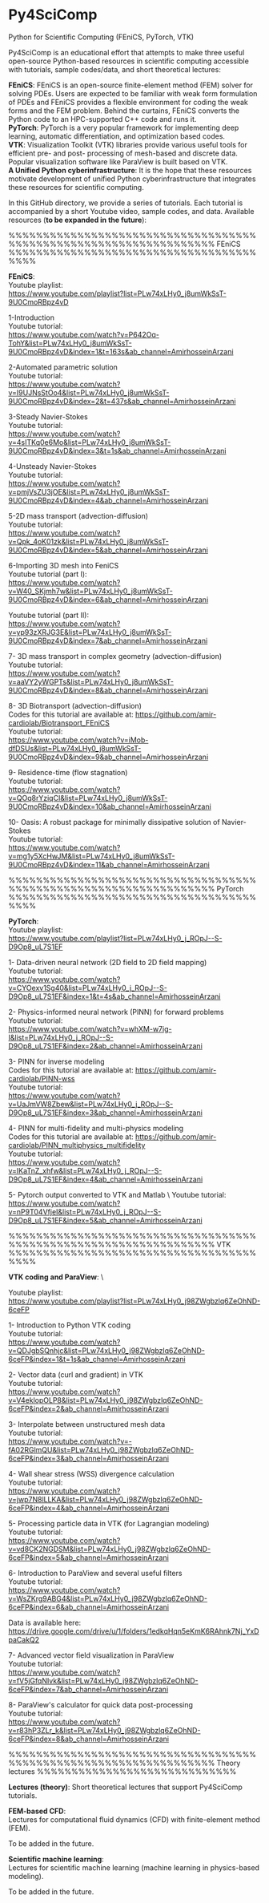 # Py4SciComp
Python for Scientific Computing (FEniCS, PyTorch, VTK) 


Py4SciComp is an educational effort that attempts to make three useful open-source Python-based resources in scientific computing accessible with tutorials, sample codes/data, and short theoretical lectures:

**FEniCS**: FEniCS is an open-source finite-element method (FEM) solver for solving PDEs. Users are expected to be familiar with weak form formulation of PDEs and FEniCS provides a flexible environment for coding the weak forms and the FEM problem. Behind the curtains, FEniCS converts the Python code to an HPC-supported C++ code and runs it. \
**PyTorch**: PyTorch is a very popular framework for implementing deep learning, automatic differentiation, and optimization based codes. \
**VTK**: Visualization Toolkit (VTK) libraries provide various useful tools for efficient pre- and post- processing of mesh-based and discrete data. Popular visualization software like ParaView is built based on VTK.\
**A Unified Python cyberinfrastructure**: It is the hope that these resources motivate development of unified Python cyberinfrastructure that integrates these resources for scientific computing. 


In this GitHub directory, we provide a series of tutorials. Each tutorial is accompanied by a short Youtube video, sample codes, and data.  Available resources (**to be expanded in the future**): 

%%%%%%%%%%%%%%%%%%%%%%%%%%%%%%%%%%%%%%%%%%%%%%%%%%%%%%%%%%%%%%%%%% FEniCS %%%%%%%%%%%%%%%%%%%%%%%%%%%%%%%%%%%%%%%%

**FEniCS**: \
Youtube playlist:\
https://www.youtube.com/playlist?list=PLw74xLHy0_j8umWkSsT-9U0CmoRBpz4vD

1-Introduction \
Youtube tutorial: \
https://www.youtube.com/watch?v=P642Oq-TohY&list=PLw74xLHy0_j8umWkSsT-9U0CmoRBpz4vD&index=1&t=163s&ab_channel=AmirhosseinArzani

2-Automated parametric solution \
Youtube tutorial: \
https://www.youtube.com/watch?v=I9UJNsStOo4&list=PLw74xLHy0_j8umWkSsT-9U0CmoRBpz4vD&index=2&t=437s&ab_channel=AmirhosseinArzani

3-Steady Navier-Stokes \
Youtube tutorial: \
https://www.youtube.com/watch?v=4sITKq0e6Mo&list=PLw74xLHy0_j8umWkSsT-9U0CmoRBpz4vD&index=3&t=1s&ab_channel=AmirhosseinArzani

4-Unsteady Navier-Stokes \
Youtube tutorial: \
https://www.youtube.com/watch?v=pmjVsZU3jOE&list=PLw74xLHy0_j8umWkSsT-9U0CmoRBpz4vD&index=4&ab_channel=AmirhosseinArzani

5-2D mass transport (advection-diffusion) \
Youtube tutorial: \
https://www.youtube.com/watch?v=Qpk_4oK01zk&list=PLw74xLHy0_j8umWkSsT-9U0CmoRBpz4vD&index=5&ab_channel=AmirhosseinArzani

6-Importing 3D mesh into FeniCS \
Youtube tutorial (part I): \
https://www.youtube.com/watch?v=W40_SKjmh7w&list=PLw74xLHy0_j8umWkSsT-9U0CmoRBpz4vD&index=6&ab_channel=AmirhosseinArzani

Youtube tutorial (part II): \
https://www.youtube.com/watch?v=yp93zXRJG3E&list=PLw74xLHy0_j8umWkSsT-9U0CmoRBpz4vD&index=7&ab_channel=AmirhosseinArzani

7- 3D mass transport in complex geometry (advection-diffusion) \
Youtube tutorial: \
https://www.youtube.com/watch?v=aaVY2yWGPTs&list=PLw74xLHy0_j8umWkSsT-9U0CmoRBpz4vD&index=8&ab_channel=AmirhosseinArzani

8- 3D Biotransport (advection-diffusion) \
Codes for this tutorial are available at: https://github.com/amir-cardiolab/Biotransport_FEniCS \
Youtube tutorial: \
https://www.youtube.com/watch?v=iMob-dfDSUs&list=PLw74xLHy0_j8umWkSsT-9U0CmoRBpz4vD&index=9&ab_channel=AmirhosseinArzani

9- Residence-time (flow stagnation) \
Youtube tutorial: \
https://www.youtube.com/watch?v=QOq8rYziqCI&list=PLw74xLHy0_j8umWkSsT-9U0CmoRBpz4vD&index=10&ab_channel=AmirhosseinArzani

10- Oasis: A robust package for minimally dissipative solution of Navier-Stokes \
Youtube tutorial: \
https://www.youtube.com/watch?v=mg1y5XcHwJM&list=PLw74xLHy0_j8umWkSsT-9U0CmoRBpz4vD&index=11&ab_channel=AmirhosseinArzani



%%%%%%%%%%%%%%%%%%%%%%%%%%%%%%%%%%%%%%%%%%%%%%%%%%%%%%%%%%%%%%%%%% PyTorch %%%%%%%%%%%%%%%%%%%%%%%%%%%%%%%%%%%%%%%%

**PyTorch**: \
Youtube playlist: \
https://www.youtube.com/playlist?list=PLw74xLHy0_j_ROpJ--S-D9Op8_uL7S1EF

1- Data-driven neural network (2D field to 2D field mapping) \
Youtube tutorial: \
https://www.youtube.com/watch?v=CYOexv1Sg40&list=PLw74xLHy0_j_ROpJ--S-D9Op8_uL7S1EF&index=1&t=4s&ab_channel=AmirhosseinArzani

2- Physics-informed neural network (PINN) for forward problems \
Youtube tutorial: \
https://www.youtube.com/watch?v=whXM-w7ig-I&list=PLw74xLHy0_j_ROpJ--S-D9Op8_uL7S1EF&index=2&ab_channel=AmirhosseinArzani

3- PINN for inverse modeling \
Codes for this tutorial are available at: https://github.com/amir-cardiolab/PINN-wss \
Youtube tutorial: \
https://www.youtube.com/watch?v=UaJmVW8Zbew&list=PLw74xLHy0_j_ROpJ--S-D9Op8_uL7S1EF&index=3&ab_channel=AmirhosseinArzani

4- PINN for multi-fidelity and multi-physics modeling \
Codes for this tutorial are available at: https://github.com/amir-cardiolab/PINN_multiphysics_multifidelity  \
Youtube tutorial: \
https://www.youtube.com/watch?v=IKaTnZ_xhfw&list=PLw74xLHy0_j_ROpJ--S-D9Op8_uL7S1EF&index=4&ab_channel=AmirhosseinArzani

5- Pytorch output converted to VTK and Matlab \ 
Youtube tutorial: \
https://www.youtube.com/watch?v=nP9T04VfjeI&list=PLw74xLHy0_j_ROpJ--S-D9Op8_uL7S1EF&index=5&ab_channel=AmirhosseinArzani




%%%%%%%%%%%%%%%%%%%%%%%%%%%%%%%%%%%%%%%%%%%%%%%%%%%%%%%%%%%%%%%%%% VTK %%%%%%%%%%%%%%%%%%%%%%%%%%%%%%%%%%%%%%%%

**VTK coding and ParaView**: \

Youtube playlist: \
https://www.youtube.com/playlist?list=PLw74xLHy0_j98ZWgbzlq6ZeOhND-6ceFP

1- Introduction to Python VTK coding \
Youtube tutorial: \
https://www.youtube.com/watch?v=QDJgbSQnhjc&list=PLw74xLHy0_j98ZWgbzlq6ZeOhND-6ceFP&index=1&t=1s&ab_channel=AmirhosseinArzani

2- Vector data (curl and gradient) in VTK \
Youtube tutorial: \
https://www.youtube.com/watch?v=V4eklopOLP8&list=PLw74xLHy0_j98ZWgbzlq6ZeOhND-6ceFP&index=2&ab_channel=AmirhosseinArzani

3- Interpolate between unstructured mesh data \
Youtube tutorial: \
https://www.youtube.com/watch?v=-fA02RGlmQU&list=PLw74xLHy0_j98ZWgbzlq6ZeOhND-6ceFP&index=3&ab_channel=AmirhosseinArzani

4- Wall shear stress (WSS) divergence calculation \
Youtube tutorial: \
https://www.youtube.com/watch?v=jwp7N8lLLKA&list=PLw74xLHy0_j98ZWgbzlq6ZeOhND-6ceFP&index=4&ab_channel=AmirhosseinArzani

5- Processing particle data in VTK (for Lagrangian modeling) \
Youtube tutorial: \
https://www.youtube.com/watch?v=vd8CK2NGDSM&list=PLw74xLHy0_j98ZWgbzlq6ZeOhND-6ceFP&index=5&ab_channel=AmirhosseinArzani

6- Introduction to ParaView and several useful filters \
Youtube tutorial: \
https://www.youtube.com/watch?v=WsZKrg9ABG4&list=PLw74xLHy0_j98ZWgbzlq6ZeOhND-6ceFP&index=6&ab_channel=AmirhosseinArzani

Data is available here: 
https://drive.google.com/drive/u/1/folders/1edkqHqn5eKmK6RAhnk7Nj_YxDpaCakQ2

7- Advanced vector field visualization in ParaView \
Youtube tutorial: \
https://www.youtube.com/watch?v=fV5jGfqNIvk&list=PLw74xLHy0_j98ZWgbzlq6ZeOhND-6ceFP&index=7&ab_channel=AmirhosseinArzani

8- ParaView's calculator for quick data post-processing \
Youtube tutorial: \
https://www.youtube.com/watch?v=r83hP3ZLr_k&list=PLw74xLHy0_j98ZWgbzlq6ZeOhND-6ceFP&index=8&ab_channel=AmirhosseinArzani



%%%%%%%%%%%%%%%%%%%%%%%%%%%%%%%%%%%%%%%%%%%%%%%%%%%%%%%%%%%%%%%%%% Theory lectures %%%%%%%%%%%%%%%%%%%%%%%%%%%%%

**Lectures (theory)**: Short theoretical lectures that support Py4SciComp tutorials.  

**FEM-based CFD**: \
Lectures for computational fluid dynamics (CFD) with finite-element method (FEM). 

To be added in the future. 




**Scientific machine learning**: \
Lectures for scientific machine learning (machine learning in physics-based modeling).

To be added in the future. 















